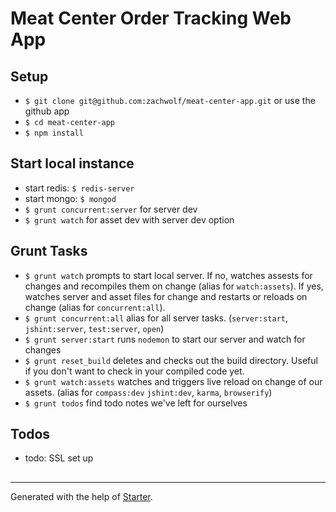 # Meat Center Order Tracking Web App

## Setup

- `$ git clone git@github.com:zachwolf/meat-center-app.git` or use the github app
- `$ cd meat-center-app`
- `$ npm install`

## Start local instance

- start redis: `$ redis-server`
- start mongo: `$ mongod`
- `$ grunt concurrent:server` for server dev
- `$ grunt watch` for asset dev with server dev option

## Grunt Tasks

- `$ grunt watch` prompts to start local server. If no, watches assests for changes and recompiles them on change (alias for `watch:assets`). If yes, watches server and asset files for change and restarts or reloads on change (alias for `concurrent:all`).
- `$ grunt concurrent:all` alias for all server tasks. (`server:start`, `jshint:server`, `test:server`, `open`)
- `$ grunt server:start` runs `nodemon` to start our server and watch for changes
- `$ grunt reset_build` deletes and checks out the build directory. Useful if you don't want to check in your compiled code yet.
- `$ grunt watch:assets` watches and triggers live reload on change of our assets. (alias for `compass:dev` `jshint:dev`, `karma`, `browserify`)
- `$ grunt todos` find todo notes we've left for ourselves


## Todos

- todo: SSL set up

##

***

Generated with the help of [Starter](https://github.com/zachwolf/Starter).